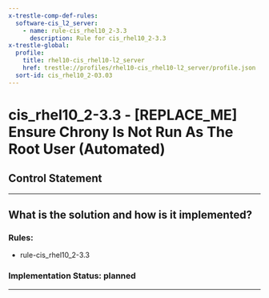 ```yaml
---
x-trestle-comp-def-rules:
  software-cis_l2_server:
    - name: rule-cis_rhel10_2-3.3
      description: Rule for cis_rhel10_2-3.3
x-trestle-global:
  profile:
    title: rhel10-cis_rhel10-l2_server
    href: trestle://profiles/rhel10-cis_rhel10-l2_server/profile.json
  sort-id: cis_rhel10_2-03.03
---
```


# cis_rhel10_2-3.3 - \[REPLACE_ME\] Ensure Chrony Is Not Run As The Root User (Automated)

## Control Statement

______________________________________________________________________

## What is the solution and how is it implemented?

<!-- For implementation status enter one of: implemented, partial, planned, alternative, not-applicable -->

<!-- Note that the list of rules under ### Rules: is read-only and changes will not be captured after assembly to JSON -->

<!-- Add control implementation description here for control: cis_rhel10_2-3.3 -->

### Rules:

  - rule-cis_rhel10_2-3.3

### Implementation Status: planned

______________________________________________________________________
